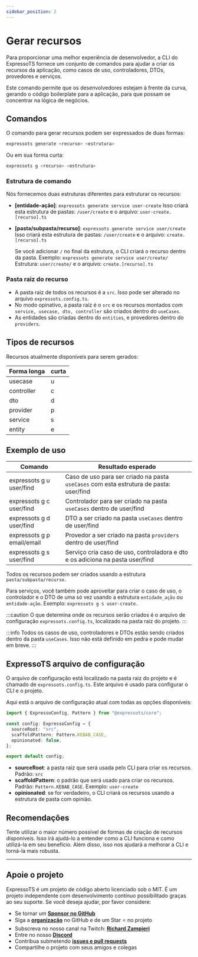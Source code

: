 ```yaml
---
sidebar_position: 2
---
```


# Gerar recursos

Para proporcionar uma melhor experiência de desenvolvedor, a CLI do ExpressoTS fornece um conjunto de comandos para ajudar a criar os recursos da aplicação, como casos de uso, controladores, DTOs, provedores e serviços.

Este comando permite que os desenvolvedores estejam à frente da curva, gerando o código boilerplate para a aplicação, para que possam se concentrar na lógica de negócios.

## Comandos

O comando para gerar recursos podem ser expressados de duas formas:

```bash
expressots generate <recurso> <estrutura>
```

Ou em sua forma curta:

```bash
expressots g <recurso> <estrutura>
```

### Estrutura de comando

Nós fornecemos duas estruturas diferentes para estruturar os recursos:

- **[entidade-ação]**: `expressots generate service user-create`
  Isso criará esta estrutura de pastas: `/user/create` e o arquivo: `user-create.[recurso].ts`

- **[pasta/subpasta/recurso]**: `expressots generate service user/create`
  Isso criará esta estrutura de pastas: `/user/create` e o arquivo: `create.[recurso].ts`

  Se você adicionar `/` no final da estrutura, o CLI criará o recurso dentro da pasta. Exemplo: `expressots generate service user/create/`
  Estrutura: `user/create/` e o arquivo: `create.[recurso].ts`

### Pasta raiz do recurso

- A pasta raiz de todos os recursos é a `src`. Isso pode ser alterado no arquivo `expressots.config.ts`.
- No modo opinativo, a pasta raiz é o `src` e os recursos montados com `service, usecase, dto, controller` são criados dentro do `useCases`.
- As entidades são criadas dentro do `entities`, e provedores dentro do `providers`.

## Tipos de recursos

Recursos atualmente disponíveis para serem gerados:

| Forma longa | curta |
| ----------- | ----- |
| usecase     | u     |
| controller  | c     |
| dto         | d     |
| provider    | p     |
| service     | s     |
| entity      | e     |

## Exemplo de uso

| Comando                    | Resultado esperado                                                                     |
| -------------------------- | -------------------------------------------------------------------------------------- |
| expressots g u user/find   | Caso de uso para ser criado na pasta `useCases` com esta estrutura de pasta: user/find |
| expressots g c user/find   | Controlador para ser criado na pasta `useCases` dentro de user/find                    |
| expressots g d user/find   | DTO a ser criado na pasta `useCases` dentro de user/find                               |
| expressots g p email/email | Provedor a ser criado na pasta `providers` dentro de user/find                         |
| expressots g s user/find   | Serviço cria caso de uso, controladora e dto e os adiciona na pasta user/find          |

Todos os recursos podem ser criados usando a estrutura `pasta/subpasta/recurso.`

Para serviços, você também pode aproveitar para criar o caso de uso, o controlador e o DTO de uma só vez usando a estrutura `entidade_ação` ou `entidade-ação`. Exemplo: `expressots g s user-create.`

:::caution
O que determina onde os recursos serão criados é o arquivo de configuração `expressots.config.ts`, localizado na pasta raiz do projeto.
:::

:::info
Todos os casos de uso, controladores e DTOs estão sendo criados dentro da pasta `useCases`. Isso não está definido em pedra e pode mudar em breve.
:::

## ExpressoTS arquivo de configuração

O arquivo de configuração está localizado na pasta raiz do projeto e é chamado de `expressots.config.ts`. Este arquivo é usado para configurar o CLI e o projeto.

Aqui está o arquivo de configuração atual com todas as opções disponíveis:

```typescript
import { ExpressoConfig, Pattern } from "@expressots/core";

const config: ExpressoConfig = {
  sourceRoot: "src",
  scaffoldPattern: Pattern.KEBAB_CASE,
  opinionated: false,
};

export default config;
```

- **sourceRoot**: a pasta raiz que será usada pelo CLI para criar os recursos. Padrão: `src`
- **scaffoldPattern**: o padrão que será usado para criar os recursos. Padrão: `Pattern.KEBAB_CASE`. Exemplo: `user-create`
- **opinionated**: se for verdadeiro, o CLI criará os recursos usando a estrutura de pasta com opinião.

## Recomendações

Tente utilizar o maior número possível de formas de criação de recursos disponíveis. Isso irá ajudá-lo a entender como a CLI funciona e como utilizá-la em seu benefício. Além disso, isso nos ajudará a melhorar a CLI e torná-la mais robusta.

---

## Apoie o projeto

ExpressoTS é um projeto de código aberto licenciado sob o MIT. É um projeto independente com desenvolvimento contínuo possibilitado graças ao seu suporte. Se você deseja ajudar, por favor considere:

- Se tornar um **[Sponsor no GitHub](https://github.com/sponsors/expressots)**
- Siga a **[organização](https://github.com/expressots)** no GitHub e de um Star ⭐ no projeto
- Subscreva no nosso canal na Twitch: **[Richard Zampieri](https://www.twitch.tv/richardzampieri)**
- Entre no nosso **[Discord](https://discord.com/invite/PyPJfGK)**
- Contribua submetendo **[issues e pull requests](https://github.com/expressots/expressots/issues/new/choose)**
- Compartilhe o projeto com seus amigos e colegas
